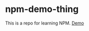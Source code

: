 # npm-demo-thing
This is a repo for learning NPM.
[Demo](https://miyukings.github.io/npm-demo-thing/)